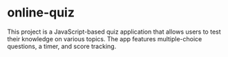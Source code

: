 # online-quiz
This project is a JavaScript-based quiz application that allows users to test their knowledge on various topics. 
The app features multiple-choice questions, a timer, and score tracking.
